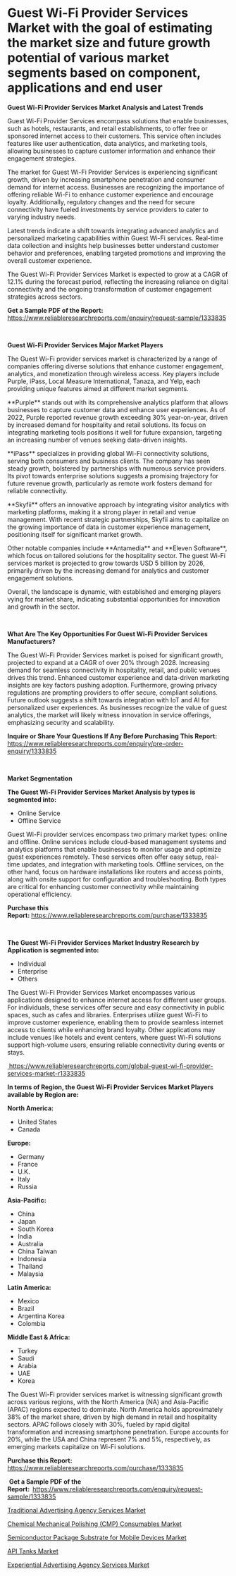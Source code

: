 <p><h1>Guest Wi-Fi Provider Services Market with the goal of estimating the market size and future growth potential of various market segments based on component, applications and end user</h1></p><p><strong>Guest Wi-Fi Provider Services Market Analysis and Latest Trends</strong></p>
<p><p>Guest Wi-Fi Provider Services encompass solutions that enable businesses, such as hotels, restaurants, and retail establishments, to offer free or sponsored internet access to their customers. This service often includes features like user authentication, data analytics, and marketing tools, allowing businesses to capture customer information and enhance their engagement strategies.</p><p>The market for Guest Wi-Fi Provider Services is experiencing significant growth, driven by increasing smartphone penetration and consumer demand for internet access. Businesses are recognizing the importance of offering reliable Wi-Fi to enhance customer experience and encourage loyalty. Additionally, regulatory changes and the need for secure connectivity have fueled investments by service providers to cater to varying industry needs.</p><p>Latest trends indicate a shift towards integrating advanced analytics and personalized marketing capabilities within Guest Wi-Fi services. Real-time data collection and insights help businesses better understand customer behavior and preferences, enabling targeted promotions and improving the overall customer experience.</p><p>The Guest Wi-Fi Provider Services Market is expected to grow at a CAGR of 12.1% during the forecast period, reflecting the increasing reliance on digital connectivity and the ongoing transformation of customer engagement strategies across sectors.</p></p>
<p><strong>Get a Sample PDF of the Report:&nbsp;</strong> <a href="https://www.reliableresearchreports.com/enquiry/request-sample/1333835?utm_campaign=83&utm_medium=2&utm_source=Github&utm_content=ia&utm_term=01102024&utm_id=guest-wi-fi-provider-services">https://www.reliableresearchreports.com/enquiry/request-sample/1333835</a></p>
<p>&nbsp;</p>
<p><strong>Guest Wi-Fi Provider Services Major Market Players</strong></p>
<p><p>The Guest Wi-Fi provider services market is characterized by a range of companies offering diverse solutions that enhance customer engagement, analytics, and monetization through wireless access. Key players include Purple, iPass, Local Measure International, Tanaza, and Yelp, each providing unique features aimed at different market segments.</p><p>**Purple** stands out with its comprehensive analytics platform that allows businesses to capture customer data and enhance user experiences. As of 2022, Purple reported revenue growth exceeding 30% year-on-year, driven by increased demand for hospitality and retail solutions. Its focus on integrating marketing tools positions it well for future expansion, targeting an increasing number of venues seeking data-driven insights.</p><p>**iPass** specializes in providing global Wi-Fi connectivity solutions, serving both consumers and business clients. The company has seen steady growth, bolstered by partnerships with numerous service providers. Its pivot towards enterprise solutions suggests a promising trajectory for future revenue growth, particularly as remote work fosters demand for reliable connectivity.</p><p>**Skyfii** offers an innovative approach by integrating visitor analytics with marketing platforms, making it a strong player in retail and venue management. With recent strategic partnerships, Skyfii aims to capitalize on the growing importance of data in customer experience management, positioning itself for significant market growth.</p><p>Other notable companies include **Antamedia** and **Eleven Software**, which focus on tailored solutions for the hospitality sector. The guest Wi-Fi services market is projected to grow towards USD 5 billion by 2026, primarily driven by the increasing demand for analytics and customer engagement solutions.</p><p>Overall, the landscape is dynamic, with established and emerging players vying for market share, indicating substantial opportunities for innovation and growth in the sector.</p></p>
<p>&nbsp;</p>
<p><strong>What Are The Key Opportunities For Guest Wi-Fi Provider Services Manufacturers?</strong></p>
<p><p>The Guest Wi-Fi Provider Services market is poised for significant growth, projected to expand at a CAGR of over 20% through 2028. Increasing demand for seamless connectivity in hospitality, retail, and public venues drives this trend. Enhanced customer experience and data-driven marketing insights are key factors pushing adoption. Furthermore, growing privacy regulations are prompting providers to offer secure, compliant solutions. Future outlook suggests a shift towards integration with IoT and AI for personalized user experiences. As businesses recognize the value of guest analytics, the market will likely witness innovation in service offerings, emphasizing security and scalability.</p></p>
<p><strong>Inquire or Share Your Questions If Any Before Purchasing This Report:</strong> <a href="https://www.reliableresearchreports.com/enquiry/pre-order-enquiry/1333835?utm_campaign=83&utm_medium=2&utm_source=Github&utm_content=ia&utm_term=01102024&utm_id=guest-wi-fi-provider-services">https://www.reliableresearchreports.com/enquiry/pre-order-enquiry/1333835</a></p>
<p>&nbsp;</p>
<p><strong>Market Segmentation</strong></p>
<p><strong>The Guest Wi-Fi Provider Services Market Analysis by types is segmented into:</strong></p>
<p><ul><li>Online Service</li><li>Offline Service</li></ul></p>
<p><p>Guest Wi-Fi provider services encompass two primary market types: online and offline. Online services include cloud-based management systems and analytics platforms that enable businesses to monitor usage and optimize guest experiences remotely. These services often offer easy setup, real-time updates, and integration with marketing tools. Offline services, on the other hand, focus on hardware installations like routers and access points, along with onsite support for configuration and troubleshooting. Both types are critical for enhancing customer connectivity while maintaining operational efficiency.</p></p>
<p><strong>Purchase this Report:&nbsp;</strong><a href="https://www.reliableresearchreports.com/purchase/1333835?utm_campaign=83&utm_medium=2&utm_source=Github&utm_content=ia&utm_term=01102024&utm_id=guest-wi-fi-provider-services">https://www.reliableresearchreports.com/purchase/1333835</a></p>
<p>&nbsp;</p>
<p><strong>The Guest Wi-Fi Provider Services Market Industry Research by Application is segmented into:</strong></p>
<p><ul><li>Individual</li><li>Enterprise</li><li>Others</li></ul></p>
<p><p>The Guest Wi-Fi Provider Services Market encompasses various applications designed to enhance internet access for different user groups. For individuals, these services offer secure and easy connectivity in public spaces, such as cafes and libraries. Enterprises utilize guest Wi-Fi to improve customer experience, enabling them to provide seamless internet access to clients while enhancing brand loyalty. Other applications may include venues like hotels and event centers, where guest Wi-Fi solutions support high-volume users, ensuring reliable connectivity during events or stays.</p></p>
<p><a href="https://www.reliableresearchreports.com/global-guest-wi-fi-provider-services-market-r1333835?utm_campaign=83&utm_medium=2&utm_source=Github&utm_content=ia&utm_term=01102024&utm_id=guest-wi-fi-provider-services">&nbsp;https://www.reliableresearchreports.com/global-guest-wi-fi-provider-services-market-r1333835</a></p>
<p><strong>In terms of Region, the Guest Wi-Fi Provider Services Market Players available by Region are:</strong></p>
<p>
    <p> <strong> North America: </strong>
        <ul>
            <li>United States</li>
            <li>Canada</li>
        </ul>
        </p> 
    <p> <strong> Europe: </strong>
        <ul>
            <li>Germany</li>
            <li>France</li>
            <li>U.K.</li>
            <li>Italy</li>
            <li>Russia</li>
        </ul>
        </p> 
    <p> <strong> Asia-Pacific: </strong>
        <ul>
            <li>China</li>
            <li>Japan</li>
            <li>South Korea</li>
            <li>India</li>
            <li>Australia</li>
            <li>China Taiwan</li>
            <li>Indonesia</li>
            <li>Thailand</li>
            <li>Malaysia</li>
        </ul>
        </p> 
    <p> <strong> Latin America: </strong>
        <ul>
            <li>Mexico</li>
            <li>Brazil</li>
            <li>Argentina Korea</li>
            <li>Colombia</li>
        </ul>
        </p> 
    <p> <strong> Middle East & Africa: </strong>
        <ul>
            <li>Turkey</li>
            <li>Saudi</li>
            <li>Arabia</li>
            <li>UAE</li>
            <li>Korea</li>
        </ul>
    </p>
    </p>
<p><p>The Guest Wi-Fi provider services market is witnessing significant growth across various regions, with the North America (NA) and Asia-Pacific (APAC) regions expected to dominate. North America holds approximately 38% of the market share, driven by high demand in retail and hospitality sectors. APAC follows closely with 30%, fueled by rapid digital transformation and increasing smartphone penetration. Europe accounts for 20%, while the USA and China represent 7% and 5%, respectively, as emerging markets capitalize on Wi-Fi solutions.</p></p>
<p><strong>Purchase this Report: </strong><a href="https://www.reliableresearchreports.com/purchase/1333835?utm_campaign=83&utm_medium=2&utm_source=Github&utm_content=ia&utm_term=01102024&utm_id=guest-wi-fi-provider-services">https://www.reliableresearchreports.com/purchase/1333835</a></p>
<p>&nbsp;<strong>Get a Sample PDF of the Report:&nbsp;&nbsp;</strong><a href="https://www.reliableresearchreports.com/enquiry/request-sample/1333835?utm_campaign=83&utm_medium=2&utm_source=Github&utm_content=ia&utm_term=01102024&utm_id=guest-wi-fi-provider-services">https://www.reliableresearchreports.com/enquiry/request-sample/1333835</a></p>
<p><strong></strong></p>
<p><p><a href="https://github.com/bonniej5vb/Market-Research-Report-List-1/blob/main/traditional-advertising-agency-services-market.md?utm_campaign=83&utm_medium=2&utm_source=Github&utm_content=ia&utm_term=01102024&utm_id=guest-wi-fi-provider-services">Traditional Advertising Agency Services Market</a></p><p><a href="https://issuu.com/reportprime-2/docs/chemical-mechanical-polishing-cmp-c_85ec1e4168ce92?utm_campaign=83&utm_medium=2&utm_source=Github&utm_content=ia&utm_term=01102024&utm_id=guest-wi-fi-provider-services">Chemical Mechanical Polishing (CMP) Consumables Market</a></p><p><a href="https://issuu.com/reportprime-2/docs/semiconductor-package-substrate-for_28c4d60f8b4026?utm_campaign=83&utm_medium=2&utm_source=Github&utm_content=ia&utm_term=01102024&utm_id=guest-wi-fi-provider-services">Semiconductor Package Substrate for Mobile Devices Market</a></p><p><a href="https://www.linkedin.com/pulse/api-tanks-market-report-product-type-fixed-roofexternal-floating-dj13f?utm_campaign=83&utm_medium=2&utm_source=Github&utm_content=ia&utm_term=01102024&utm_id=guest-wi-fi-provider-services">API Tanks Market</a></p><p><a href="https://github.com/ArmelaOsmani586/Market-Research-Report-List-1/blob/main/experiential-advertising-agency-services-market.md?utm_campaign=83&utm_medium=2&utm_source=Github&utm_content=ia&utm_term=01102024&utm_id=guest-wi-fi-provider-services">Experiential Advertising Agency Services Market</a></p></p>